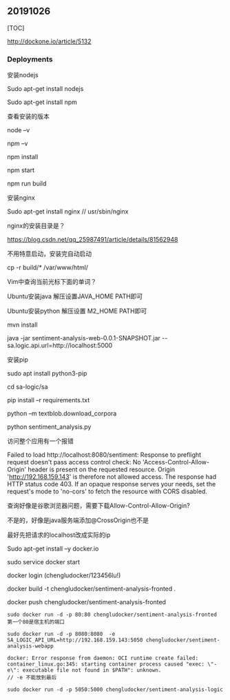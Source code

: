 ## 20191026

[TOC]

http://dockone.io/article/5132

### Deployments

安装nodejs

Sudo apt-get install nodejs

Sudo apt-get install npm

查看安装的版本

node –v

npm –v

 

npm install

npm start

npm run build

 

安装nginx

Sudo apt-get install nginx   // usr/sbin/nginx 

nginx的安装目录是？

https://blog.csdn.net/qq_25987491/article/details/81562948

不用特意启动，安装完自动启动

cp -r build/*  /var/www/html/

 

Vim中查询当前光标下面的单词？

 

Ubuntu安装java 解压设置JAVA_HOME PATH即可

Ubuntu安装python 解压设置 M2_HOME PATH即可

mvn install

 

java -jar sentiment-analysis-web-0.0.1-SNAPSHOT.jar --sa.logic.api.url=http://localhost:5000

 

安装pip

sudo apt install python3-pip

 

cd sa-logic/sa

pip install –r requirements.txt

python –m textblob.download_corpora

python sentiment_analysis.py

 

访问整个应用有一个报错

Failed to load http://localhost:8080/sentiment: Response to preflight request doesn't pass access control check: No 'Access-Control-Allow-Origin' header is present on the requested resource. Origin 'http://192.168.159.143' is therefore not allowed access. The response had HTTP status code 403. If an opaque response serves your needs, set the request's mode to 'no-cors' to fetch the resource with CORS disabled.

 

查询好像是谷歌浏览器问题，需要下载Allow-Control-Allow-Origin?

不是的，好像是java服务端添加@CrossOrigin也不是

 

最好先把请求的localhost改成实际的ip

 

Sudo apt-get install –y docker.io

sudo service docker start

docker login    (chengludocker/123456lu!)

docker build  -t chengludocker/sentiment-analysis-fronted .

docker push chengludocker/sentiment-analysis-fronted





```
sudo docker run -d -p 80:80 chengludocker/sentiment-analysis-fronted
第一个80是宿主机的端口

sudo docker run -d -p 8080:8080  -e SA_LOGIC_API_URL=http://192.168.159.143:5050 chengludocker/sentiment-analysis-webapp

docker: Error response from daemon: OCI runtime create failed: container_linux.go:345: starting container process caused "exec: \"-e\": executable file not found in $PATH": unknown.
// -e 不能放到最后

sudo docker run -d -p 5050:5000 chengludocker/sentiment-analysis-logic



```

